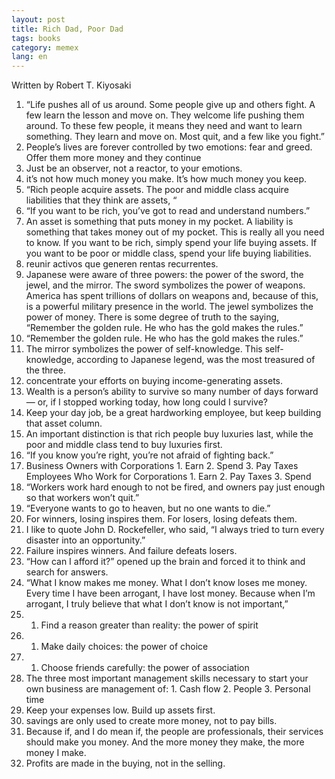 ```yaml
---
layout: post
title: Rich Dad, Poor Dad
tags: books
category: memex
lang: en
---
```


Written by Robert T. Kiyosaki

1. “Life pushes all of us around. Some people give up and others fight. A few learn the lesson and move on. They welcome life pushing them around. To these few people, it means they need and want to learn something. They learn and move on. Most quit, and a few like you fight.”
2. People’s lives are forever controlled by two emotions: fear and greed. Offer them more money and they continue
3. Just be an observer, not a reactor, to your emotions.
4. it’s not how much money you make. It’s how much money you keep.
5. “Rich people acquire assets. The poor and middle class acquire liabilities that they think are assets, “
6. “If you want to be rich, you’ve got to read and understand numbers.”
7. An asset is something that puts money in my pocket. A liability is something that takes money out of my pocket. This is really all you need to know. If you want to be rich, simply spend your life buying assets. If you want to be poor or middle class, spend your life buying liabilities.
8. reunir activos que generen rentas recurrentes.
9. Japanese were aware of three powers: the power of the sword, the jewel, and the mirror. The sword symbolizes the power of weapons. America has spent trillions of dollars on weapons and, because of this, is a powerful military presence in the world. The jewel symbolizes the power of money. There is some degree of truth to the saying, “Remember the golden rule. He who has the gold makes the rules.”
10. “Remember the golden rule. He who has the gold makes the rules.”
11. The mirror symbolizes the power of self-knowledge. This self-knowledge, according to Japanese legend, was the most treasured of the three.
12. concentrate your efforts on buying income-generating assets.
13. Wealth is a person’s ability to survive so many number of days forward — or, if I stopped working today, how long could I survive?
14. Keep your day job, be a great hardworking employee, but keep building that asset column.
15. An important distinction is that rich people buy luxuries last, while the poor and middle class tend to buy luxuries first.
16. “If you know you’re right, you’re not afraid of fighting back.”
17. Business Owners with Corporations 1. Earn 2. Spend 3. Pay Taxes Employees Who Work for Corporations 1. Earn 2. Pay Taxes 3. Spend
18. “Workers work hard enough to not be fired, and owners pay just enough so that workers won’t quit.”
19. “Everyone wants to go to heaven, but no one wants to die.”
20. For winners, losing inspires them. For losers, losing defeats them.
21. I like to quote John D. Rockefeller, who said, “I always tried to turn every disaster into an opportunity.”
22. Failure inspires winners. And failure defeats losers.
23. “How can I afford it?” opened up the brain and forced it to think and search for answers.
24. “What I know makes me money. What I don’t know loses me money. Every time I have been arrogant, I have lost money. Because when I’m arrogant, I truly believe that what I don’t know is not important,”
25. 1. Find a reason greater than reality: the power of spirit
26. 1. Make daily choices: the power of choice
27. 1. Choose friends carefully: the power of association
28. The three most important management skills necessary to start your own business are management of: 1. Cash flow 2. People 3. Personal time
29. Keep your expenses low. Build up assets first.
30. savings are only used to create more money, not to pay bills.
31. Because if, and I do mean if, the people are professionals, their services should make you money. And the more money they make, the more money I make.
32. Profits are made in the buying, not in the selling.